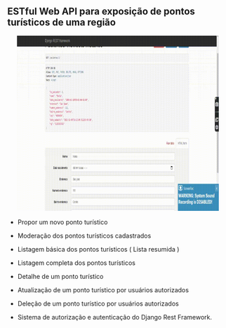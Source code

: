 ## ESTful Web API para exposição de pontos turísticos de uma região ##

<p align="center">
  <img width="460" height="400" src="imagens/RestFull-clinica.gif">
</p>

- Propor um novo ponto turístico

- Moderação dos pontos turísticos cadastrados

- Listagem básica dos pontos turísticos ( Lista resumida )

- Listagem completa dos pontos turísticos

- Detalhe de um ponto turístico

- Atualização de um ponto turístico por usuários autorizados

- Deleção de um ponto turístico por usuários autorizados

- Sistema de autorização e autenticação do Django Rest Framework.

